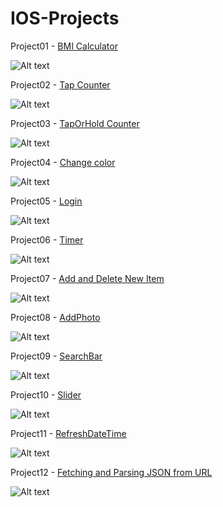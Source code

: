 # IOS-Projects

Project01 - [BMI Calculator](https://github.com/gary87004/IOS-Projects/tree/master/Project01%20BMI%20Calculator)

![Alt text](https://github.com/gary87004/IOS-Projects/blob/master/Project01%20BMI%20Calculator/BMICalculator.gif)

Project02 - [Tap Counter](https://github.com/gary87004/IOS-Projects/tree/master/Project02%20Tap%20Counter)

![Alt text](https://github.com/gary87004/IOS-Projects/blob/master/Project02%20Tap%20Counter/TapCount.gif)

Project03 - [TapOrHold Counter](https://github.com/gary87004/IOS-Projects/tree/master/Project03%20TapOrHold%20Counter)

![Alt text](https://github.com/gary87004/IOS-Projects/blob/master/Project03%20TapOrHold%20Counter/tap_hold.gif)

Project04 - [Change color](https://github.com/gary87004/IOS-Projects/tree/master/Project04%20Change%20color)

![Alt text](https://github.com/gary87004/IOS-Projects/blob/master/Project04%20Change%20color/Change_color.gif)

Project05 - [Login](https://github.com/gary87004/IOS-Projects/tree/master/Project05%20Login)

![Alt text](https://github.com/gary87004/IOS-Projects/blob/master/Project05%20Login/login.gif)

Project06 - [Timer](https://github.com/gary87004/IOS-Projects/tree/master/Project06%20Timer)

![Alt text](https://github.com/gary87004/IOS-Projects/blob/master/Project06%20Timer/timer.gif)

Project07 - [Add and Delete New Item](https://github.com/gary87004/IOS-Projects/tree/master/Project07%20Table_add_delete)

![Alt text](https://github.com/gary87004/IOS-Projects/blob/master/Project07%20Table_add_delete/add_delete.gif)

Project08 - [AddPhoto](https://github.com/gary87004/IOS-Projects/tree/master/Project08%20AddPhoto)

![Alt text](https://github.com/gary87004/IOS-Projects/blob/master/Project08%20AddPhoto/AddPhoto.gif)

Project09 - [SearchBar](https://github.com/gary87004/IOS-Projects/tree/master/Project09%20SearchBar)

![Alt text](https://github.com/gary87004/IOS-Projects/blob/master/Project09%20SearchBar/SearchBar.gif)

Project10 - [Slider](https://github.com/gary87004/IOS-Projects/tree/master/Project10%20Slider)

![Alt text](https://github.com/gary87004/IOS-Projects/blob/master/Project10%20Slider/slider.gif)

Project11 - [RefreshDateTime](https://github.com/gary87004/IOS-Projects/tree/master/Project11%20RefreshDateTime)

![Alt text](https://github.com/gary87004/IOS-Projects/blob/master/Project11%20RefreshDateTime/RefreshDate.gif)

Project12 - [Fetching and Parsing JSON from URL](https://github.com/gary87004/IOS-Projects/tree/master/Project12%20Fetching%20and%20Parsing%20JSON%20from%20URL)

![Alt text](https://github.com/gary87004/IOS-Projects/blob/master/Project12%20Fetching%20and%20Parsing%20JSON%20from%20URL/Fetching%20and%20Parsing%20JSON%20from%20URL.gif)
